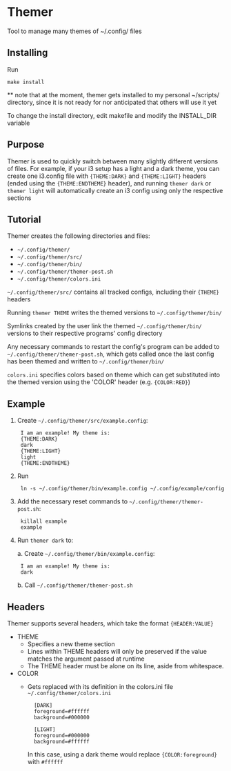 # Themer

Tool to manage many themes of ~/.config/ files

## Installing

Run

	make install

** note that at the moment, themer gets installed to my personal ~/scripts/ directory, since it is not ready for nor anticipated that others will use it yet

To change the install directory, edit makefile and modify the INSTALL_DIR variable

## Purpose

Themer is used to quickly switch between many slightly different versions of files. For example, if your i3 setup has a light and a dark theme, you can create one i3.config file with `{THEME:DARK}` and `{THEME:LIGHT}` headers (ended using the `{THEME:ENDTHEME}` header), and running `themer dark` or `themer light` will automatically create an i3 config using only the respective sections

## Tutorial

Themer creates the following directories and files:
* `~/.config/themer/`
* `~/.config/themer/src/`
* `~/.config/themer/bin/`
* `~/.config/themer/themer-post.sh`
* `~/.config/themer/colors.ini`

`~/.config/themer/src/` contains all tracked configs, including their `{THEME}` headers

Running `themer THEME` writes the themed versions to `~/.config/themer/bin/`

Symlinks created by the user link the themed `~/.config/themer/bin/` versions to their respective programs' config directory

Any necessary commands to restart the config's program can be added to `~/.config/themer/themer-post.sh`, which gets called once the last config has been themed and written to `~/.config/themer/bin/`

`colors.ini` specifies colors based on theme which can get substituted into the themed version using the 'COLOR' header (e.g. `{COLOR:RED}`)

## Example

1. Create `~/.config/themer/src/example.config`:

		I am an example! My theme is:
		{THEME:DARK}
		dark
		{THEME:LIGHT}
		light
		{THEME:ENDTHEME}

2. Run

		ln -s ~/.config/themer/bin/example.config ~/.config/example/config

3. Add the necessary reset commands to `~/.config/themer/themer-post.sh`:

		killall example
		example

4. Run `themer dark` to:

	a. Create `~/.config/themer/bin/example.config`:
	
		I am an example! My theme is:
		dark

	b. Call `~/.config/themer/themer-post.sh`

## Headers

Themer supports several headers, which take the format `{HEADER:VALUE}`

* THEME
	- Specifies a new theme section
	- Lines within THEME headers will only be preserved if the value matches the argument passed at runtime
	- The THEME header must be alone on its line, aside from whitespace.
* COLOR
	- Gets replaced with its definition in the colors.ini file
		`~/.config/themer/colors.ini`

			[DARK]
			foreground=#ffffff
			background=#000000

			[LIGHT]
			foreground=#000000
			background=#ffffff

		In this case, using a dark theme would replace `{COLOR:foreground}` with `#ffffff`
